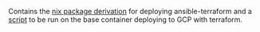 Contains the [nix package derivation](./default.nix) for deploying ansible-terraform and a [script](./terraform.sh) to be run on the base container deploying to GCP with terraform.
